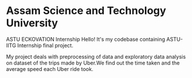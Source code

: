 # Assam Science and Technology University
ASTU ECKOVATION Internship Hello! It's my codebase containing ASTU-IITG Internship final project.

My project deals with preprocessing of data and exploratory data analysis on dataset of the trips made by Uber.We find out the time taken and the average speed each Uber ride took. 
